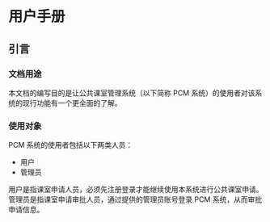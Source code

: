 # 用户手册

## 引言
### 文档用途
本文档的编写目的是让公共课室管理系统（以下简称 PCM 系统）的使用者对该系统的现行功能有一个更全面的了解。
### 使用对象
PCM 系统的使用者包括以下两类人员：

- 用户
- 管理员

用户是指课室申请人员，必须先注册登录才能继续使用本系统进行公共课室申请。管理员是指课室申请审批人员，通过提供的管理员账号登录 PCM 系统，从而审批申请信息。

